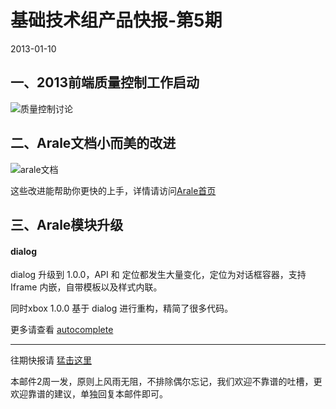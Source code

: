 # 基础技术组产品快报-第5期

2013-01-10

## 一、2013前端质量控制工作启动

![质量控制讨论](http://img03.taobaocdn.com/tps/i3/T1Sq.YXoXcXXXe5zY7-520-950.gif)

## 二、Arale文档小而美的改进

![arale文档](http://img03.taobaocdn.com/tps/i3/T1cu7kXd8hXXbXPokd-524-242.jpg)

这些改进能帮助你更快的上手，详情请访问[Arale首页](http://aralejs.org)


## 三、Arale模块升级

#### dialog

dialog 升级到 1.0.0，API 和 定位都发生大量变化，定位为对话框容器，支持 Iframe 内嵌，自带模板以及样式内联。

同时xbox 1.0.0 基于 dialog 进行重构，精简了很多代码。 

更多请查看 [autocomplete](http://aralejs.org/dialog/history.html)


---

往期快报请 [猛击这里](https://github.com/alipay/teaminfo/issues?labels=newsflash&page=1&state=closed)

本邮件2周一发，原则上风雨无阻，不排除偶尔忘记，我们欢迎不靠谱的吐槽，更欢迎靠谱的建议，单独回复本邮件即可。